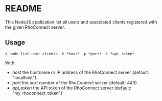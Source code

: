 README
======

This NodeJS application list all users and associated clients registered with the given RhoConnect server.

Usage
-----

    $ node list-user-clients -h *host* -p *port* -t *api_token*

With:

* *host* the hostname or IP address of the RhoConnect server (default: "localhost")
* *port* the port number of the RhoConnect server (default: 443)
* *api_token* the API token of the RhoConnect server (default: "my_rhoconnect_token")

